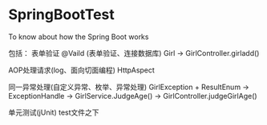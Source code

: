 # SpringBootTest
To know about how the Spring Boot works

包括：
表单验证 @Vaild (表单验证、连接数据库)
Girl → GirlController.girladd()

AOP处理请求(log、面向切面编程)
HttpAspect

同一异常处理(自定义异常、枚举、异常处理)
GirlException + ResultEnum → ExceptionHandle → GirlService.JudgeAge() → GirlController.judgeGirlAge()

单元测试(jUnit)
test文件之下
